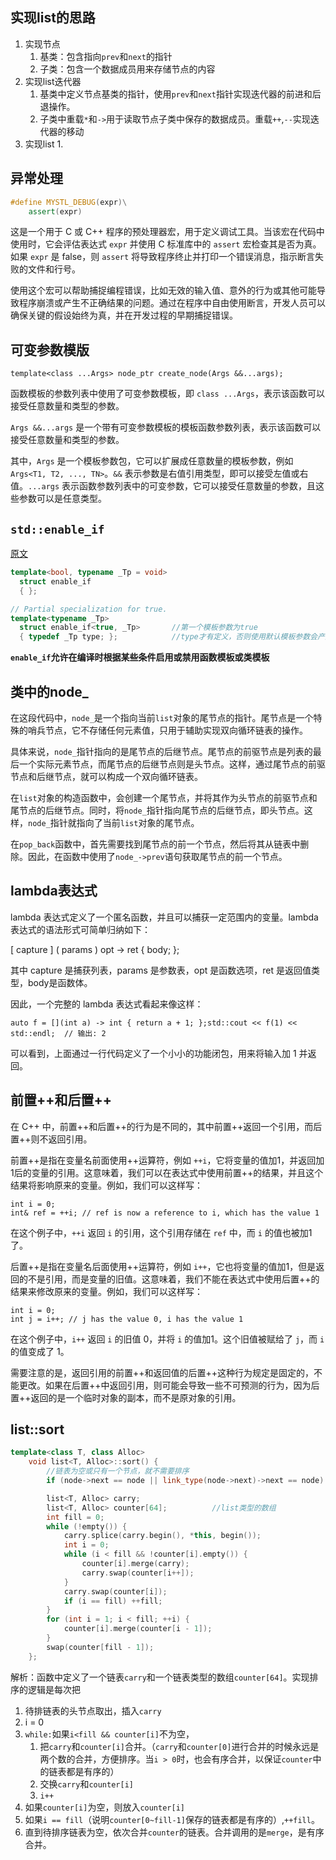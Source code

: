 ## 实现list的思路

1. 实现节点
   1. 基类：包含指向`prev`和`next`的指针
   2. 子类：包含一个数据成员用来存储节点的内容
2. 实现list迭代器
   1. 基类中定义节点基类的指针，使用`prev`和`next`指针实现迭代器的前进和后退操作。
   2. 子类中重载`*`和`->`用于读取节点子类中保存的数据成员。重载`++`,`--`实现迭代器的移动
3. 实现list
   1. 





## 异常处理

```c++
#define MYSTL_DEBUG(expr)\
    assert(expr)
```

这是一个用于 C 或 C++ 程序的预处理器宏，用于定义调试工具。当该宏在代码中使用时，它会评估表达式 `expr` 并使用 C 标准库中的 `assert` 宏检查其是否为真。如果 `expr` 是 false，则 `assert` 将导致程序终止并打印一个错误消息，指示断言失败的文件和行号。

使用这个宏可以帮助捕捉编程错误，比如无效的输入值、意外的行为或其他可能导致程序崩溃或产生不正确结果的问题。通过在程序中自由使用断言，开发人员可以确保关键的假设始终为真，并在开发过程的早期捕捉错误。



## 可变参数模版

`template<class ...Args>
node_ptr create_node(Args &&...args);`

函数模板的参数列表中使用了可变参数模板，即 `class ...Args`，表示该函数可以接受任意数量和类型的参数。

`Args &&...args` 是一个带有可变参数模板的模板函数参数列表，表示该函数可以接受任意数量和类型的参数。

其中，`Args` 是一个模板参数包，它可以扩展成任意数量的模板参数，例如 `Args<T1, T2, ..., TN>`。`&&` 表示参数是右值引用类型，即可以接受左值或右值。`...args` 表示函数参数列表中的可变参数，它可以接受任意数量的参数，且这些参数可以是任意类型。



## `std::enable_if`

[原文](https://en.cppreference.com/w/cpp/types/enable_if)

```c++
template<bool, typename _Tp = void>
  struct enable_if
  { };

// Partial specialization for true.
template<typename _Tp>
  struct enable_if<true, _Tp>		//第一个模板参数为true
  { typedef _Tp type; };			//type才有定义，否则使用默认模板参数会产生编译错误。
```

**`enable_if`允许在编译时根据某些条件启用或禁用函数模板或类模板**



## 类中的node_

在这段代码中，`node_`是一个指向当前`list`对象的尾节点的指针。尾节点是一个特殊的哨兵节点，它不存储任何元素值，只用于辅助实现双向循环链表的操作。

具体来说，`node_`指针指向的是尾节点的后继节点。尾节点的前驱节点是列表的最后一个实际元素节点，而尾节点的后继节点则是头节点。这样，通过尾节点的前驱节点和后继节点，就可以构成一个双向循环链表。

在`list`对象的构造函数中，会创建一个尾节点，并将其作为头节点的前驱节点和尾节点的后继节点。同时，将`node_`指针指向尾节点的后继节点，即头节点。这样，`node_`指针就指向了当前`list`对象的尾节点。

在`pop_back`函数中，首先需要找到尾节点的前一个节点，然后将其从链表中删除。因此，在函数中使用了`node_->prev`语句获取尾节点的前一个节点。



## lambda表达式

lambda 表达式定义了一个匿名函数，并且可以捕获一定范围内的变量。lambda 表达式的语法形式可简单归纳如下：

[ capture ] ( params ) opt -> ret { body; };

其中 capture 是捕获列表，params 是参数表，opt 是函数选项，ret 是返回值类型，body是函数体。

因此，一个完整的 lambda 表达式看起来像这样：

```
auto f = [](int a) -> int { return a + 1; };std::cout << f(1) << std::endl;  // 输出: 2
```

可以看到，上面通过一行代码定义了一个小小的功能闭包，用来将输入加 1 并返回。



## 前置++和后置++

在 C++ 中，前置++和后置++的行为是不同的，其中前置++返回一个引用，而后置++则不返回引用。

前置++是指在变量名前面使用++运算符，例如 `++i`，它将变量的值加1，并返回加1后的变量的引用。这意味着，我们可以在表达式中使用前置++的结果，并且这个结果将影响原来的变量。例如，我们可以这样写：

```
int i = 0;
int& ref = ++i; // ref is now a reference to i, which has the value 1
```

在这个例子中，`++i` 返回 `i` 的引用，这个引用存储在 `ref` 中，而 `i` 的值也被加1了。

后置++是指在变量名后面使用++运算符，例如 `i++`，它也将变量的值加1，但是返回的不是引用，而是变量的旧值。这意味着，我们不能在表达式中使用后置++的结果来修改原来的变量。例如，我们可以这样写：

```
int i = 0;
int j = i++; // j has the value 0, i has the value 1
```

在这个例子中，`i++` 返回 `i` 的旧值 0，并将 `i` 的值加1。这个旧值被赋给了 `j`，而 `i` 的值变成了 1。

需要注意的是，返回引用的前置++和返回值的后置++这种行为规定是固定的，不能更改。如果在后置++中返回引用，则可能会导致一些不可预测的行为，因为后置++返回的是一个临时对象的副本，而不是原对象的引用。



## list::sort

```c++
template<class T, class Alloc>
    void list<T, Alloc>::sort() {
        //链表为空或只有一个节点，就不需要排序
        if (node->next == node || link_type(node->next)->next == node) return;

        list<T, Alloc> carry;
        list<T, Alloc> counter[64];          //list类型的数组
        int fill = 0;
        while (!empty()) {
            carry.splice(carry.begin(), *this, begin());
            int i = 0;
            while (i < fill && !counter[i].empty()) {
                counter[i].merge(carry);
                carry.swap(counter[i++]);
            }
            carry.swap(counter[i]);
            if (i == fill) ++fill;
        }
        for (int i = 1; i < fill; ++i) {
            counter[i].merge(counter[i - 1]);
        }
        swap(counter[fill - 1]);
    };
```

解析：函数中定义了一个链表`carry`和一个链表类型的数组`counter[64]`。实现排序的逻辑是每次把

1. 待排链表的头节点取出，插入`carry`
2. i = 0 
3. `while:`如果`i<fill && counter[i]`不为空，
   1. 把`carry`和`counter[i]`合并。（`carry`和`counter[0]`进行合并的时候永远是两个数的合并，方便排序。当`i > 0`时，也会有序合并，以保证`counter`中的链表都是有序的）
   2. 交换`carry`和`counter[i]`
   3. `i++`
4. 如果`counter[i]`为空，则放入`counter[i]`
5. 如果`i == fill`（说明`counter[0~fill-1]`保存的链表都是有序的）,`++fill`。
6. 直到待排序链表为空，依次合并`counter`的链表。合并调用的是`merge`，是有序合并。

